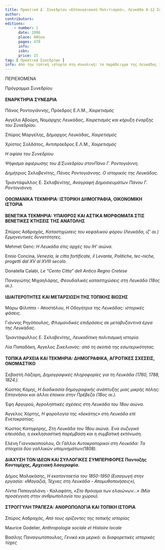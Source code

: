 ```yaml
---
title: Πρακτικά Δ΄ Συνεδρίου «Επτανησιακού Πολιτισμού», Λευκάδα 8-12 Σεπτεμβρίου 1993
author: 
contributors: 
editions: 
    - number: 1
      date: 1996
      place: Αθήνα
      pages: 470
      info: 
      isbn: 
      price: 15
tag: [ Πρακτικά Συνεδρίων ]
info: Από την τοπική ιστορία στη συνολική: το παράδειγμα της Λευκάδας 15ος-19ος αι. Συνέδριο αφιερωμένο στον Πρόεδρο της Εταιρείας Λευκαδικών Μελετών Πάνο Γ. Ροντογιάννη.
---
```


ΠΕΡΙΕΧΟΜΕΝΑ

Πρόγραμμα Συνεδρίου

#### ΕΝΑΡΚΤΗΡΙΑ ΣΥΝΕΔΡΙΑ

Πάνος Ροντογιάννης, Πρόεδρος Ε.Λ.Μ., *Χαιρετισμός*

Αγγέλα Αβούρη, Νομάρχης Λευκάδας, *Χαιρετισμός και κήρυξη έναρξης του Συνεδρίου.*

Σπύρος Μαργέλης, Δήμαρχος Λευκάδας, *Χαιρετισμός*

Χρίστος Σολδάτος, Αντιπρόεδρος Ε.Λ.Μ., *Χαιρετισμός*

*Η αφίσα του Συνεδρίου*

*Ψήφισμα αφιέρωσης του Δ'Συνεδρίου στονΠάνο Γ. Ροντογιάννη.*

Δημήτριος Σκλαβενίτης, *Πάνος Ροντογιάννης. Ο ιστορικός της Λευκάδας.*

Τριαντάφυλλος Ε. Σκλαβενίτης, *Αναγραφή Δημοσιευμάτων Πάνου Γ. Ροντογιάννη.*

#### ΟΘΩΜΑΝΙΚΑ ΤΕΚΜΗΡΙΑ: ΙΣΤΟΡΙΚΗ ΔΗΜΟΓΡΑΦΙΑ, ΟΙΚΟΝΟΜΙΚΗ ΙΣΤΟΡΙΑ

#### ΒΕΝΕΤΙΚΑ ΤΕΚΜΗΡΙΑ: ΥΠΑΙΘΡΟΣ ΚΑΙ ΑΣΤΙΚΑ ΜΟΡΦΩΜΑΤΑ ΣΤΙΣ ΒΕΝΕΤΙΚΕΣ ΚΤΗΣΕΙΣ ΤΗΣ ΑΝΑΤΟΛΗΣ

Σπύρος Ασδραχάς, *Καταστιχώσεις του κεφαλικού φόρου \(Λευκάδα, ιζ' αι.\) Ερμηνευτικές δυνατότητες.*

Mehmet Genc: *Η Λευκάδα στις αρχές του ΙΗ' αιώνα.*

Ennio Concina, *Venezia, le citta fortificate, il Levante, Politiche, tec-niche, progetti dal XV al XVIII secolo.*

Donatella Calabi, *Le “Cento Citta” dell Antico Regno Cretese*

Παναγιώτης Μιχαηλάρης, *Φεουδαλικές καταστιχώσεις στη Λευκάδα \(18ος αι.\).*

#### ΙΔΙΑΙΤΕΡΟΤΗΤΕΣ ΚΑΙ ΜΕΤΑΡΣΙΩΣΗ ΤΗΣ ΤΟΠΙΚΗΣ ΒΙΩΣΗΣ

Μάρω Φίλιππα - Αποστόλου, *Η Οδηγήτρια της Λευκάδας: ιστορικές φάσεις.*

Γιάννης Ρηγόπουλος, *Φλαμανδικές επιδράσεις σε μεταβυζαντινά έργα της Λευκάδας.*

Τριαντάφυλλος Ε. Σκλαβενίτης, *Λευκαδίτικη πολιτισμική ιστορία.*

Λία Παπαδάκη, *Άγγελος Σικελιανός: από τη σκοπιά της εσωτερικότητας.*

#### ΤΟΠΙΚΑ ΑΡΧΕΙΑ ΚΑΙ ΤΕΚΜΗΡΙΑ: ΔΗΜΟΓΡΑΦΙΚΑ, ΑΓΡΟΤΙΚΕΣ ΣΧΕΣΕΙΣ, ΟΝΟΜΑΣΤΙΚΟ

Σεβαστή Λάζαρη, *Δημογραφικές πληροφορίες για τη Λευκάδα \(1760, 1788, 1824.\).*

Κώστας Κόμης, *Η διαδικασία δημογραφικής ανάπτυξης μιας μικρής πόλης: Επτανήσιοι και άλλοι έποικοι στην Πρέβεζα \(18ος αι.\).*

Έφη Αργυρού, *Αγροληπτικές σχέσεις στη Λευκάδα του 18ου αιώνα.*

Άγγελος Χόρτης, *Η φορολογία της «δεκάτης» στη Λευκάδα επί Ενετοκρατίας.*

Κώστας Κατηφόρης, *Στη Λευκάδα του 18ου αιώνα. Ένα συζυγικό επεισόδιο, η εκκλησιαστική παρέμβαση και η συμβατική εκτόνωση.*

Ελένη Γιαννακοπούλου, *Οι Γάλλοι Αυτοκρατορικοί στη Λευκάδα: Τα στοιχεία δύο γαλλικών υπομνημάτων\(1808\).*

#### ΔΙΑΧΥΣΗ ΤΩΝ ΙΔΕΩΝ ΚΑΙ ΣΥΛΛΟΓΙΚΕΣ ΣΥΜΠΕΡΙΦΟΡΕΣ Πανταζής Κοντομίχης, *Αρχειακή λαογραφία.*

Δήμος Μαλακάσης, *Η εκατονταετία του 1850-1950 \(Εισαγωγή στην εργασία: «Μαγαζιά, Τέχνες στη Λευκάδα - Απομυθοποιήσεις»\),*

Λίντα Παπαγαλάνη - Καλαφάτη, *«Στο θρόισμα των ελαιώνων...» \(Μία προσέγγιση στην ανθρωπολογία του χώρου\).*

#### ΣΤΡΟΓΓΥΛΗ ΤΡΑΠΕΖΑ: ΑΝΘΡΩΠΟΛΟΓΙΑ ΚΑΙ ΤΟΠΙΚΗ ΙΣΤΟΡΙΑ

Σπύρος Ασδραχάς, *Από τους ορίζοντες της τοπικής ιστορίας*

Maurice Godelier, *Anthropologie sociale et Histoire locale*

Βασίλης Παναγιωτόπουλος, *Γενικό και μερικό: οι διαφορετικές ιστορικές τύχες*
